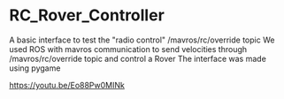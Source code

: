 # RC_Rover_Controller
A basic interface to test the "radio control" /mavros/rc/override topic  We used ROS with mavros communication to send velocities through /mavros/rc/override topic and control a Rover The interface was made using pygame

https://youtu.be/Eo88Pw0MINk
